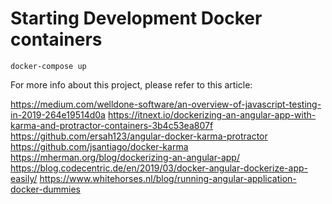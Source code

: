 # Starting Development Docker containers

`docker-compose up`

For more info about this project, please refer to this article:


https://medium.com/welldone-software/an-overview-of-javascript-testing-in-2019-264e19514d0a
https://itnext.io/dockerizing-an-angular-app-with-karma-and-protractor-containers-3b4c53ea807f
https://github.com/ersah123/angular-docker-karma-protractor
https://github.com/jsantiago/docker-karma
https://mherman.org/blog/dockerizing-an-angular-app/
https://blog.codecentric.de/en/2019/03/docker-angular-dockerize-app-easily/
https://www.whitehorses.nl/blog/running-angular-application-docker-dummies

